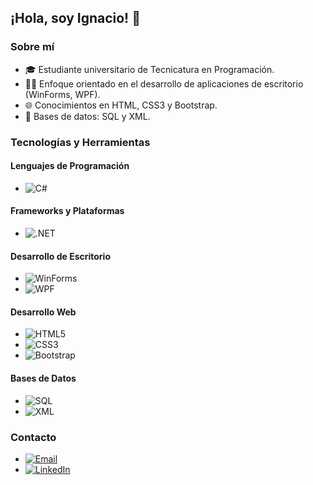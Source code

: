 ## ¡Hola, soy Ignacio! 👋

### Sobre mí
- 🎓 Estudiante universitario de Tecnicatura en Programación.
- 👨‍💻 Enfoque orientado en el desarrollo de aplicaciones de escritorio (WinForms, WPF).
- 🌐 Conocimientos en HTML, CSS3 y Bootstrap.
- 💾 Bases de datos: SQL y XML.

### Tecnologías y Herramientas

#### Lenguajes de Programación
- ![C#](https://img.shields.io/badge/C%23-239120?style=for-the-badge&logo=csharp&logoColor=white)

#### Frameworks y Plataformas
- ![.NET](https://img.shields.io/badge/.NET-512BD4?style=for-the-badge&logo=dotnet&logoColor=white)

#### Desarrollo de Escritorio
- ![WinForms](https://img.shields.io/badge/WinForms-0078D6?style=for-the-badge&logo=windows&logoColor=white)
- ![WPF](https://img.shields.io/badge/WPF-5C2D91?style=for-the-badge&logo=.net&logoColor=white)

#### Desarrollo Web
- ![HTML5](https://img.shields.io/badge/HTML5-E34F26?style=for-the-badge&logo=html5&logoColor=white)
- ![CSS3](https://img.shields.io/badge/CSS3-1572B6?style=for-the-badge&logo=css3&logoColor=white)
- ![Bootstrap](https://img.shields.io/badge/Bootstrap-563D7C?style=for-the-badge&logo=bootstrap&logoColor=white)

#### Bases de Datos
- ![SQL](https://img.shields.io/badge/SQL-4479A1?style=for-the-badge&logo=postgresql&logoColor=white)
- ![XML](https://img.shields.io/badge/XML-FF6600?style=for-the-badge&logo=xml&logoColor=white)

### Contacto
- <a href="mailto:ferrerignacio@outlook.com"><img src="https://img.shields.io/badge/Email-D14836?style=for-the-badge&logo=gmail&logoColor=white" alt="Email"></a>
- <a href="https://www.linkedin.com/in/ferrerignacio/" target="_blank"><img src="https://img.shields.io/badge/LinkedIn-0077B5?style=for-the-badge&logo=linkedin&logoColor=white" alt="LinkedIn"></a>
